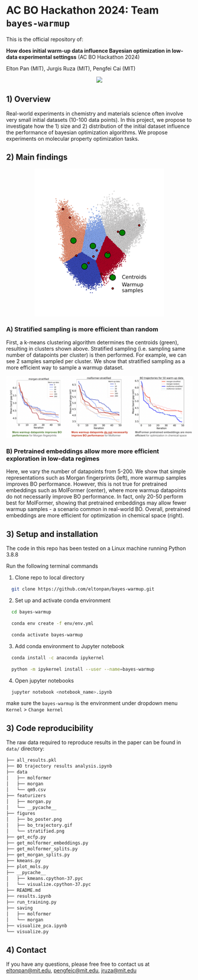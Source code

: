 # AC BO Hackathon 2024: Team `bayes-warmup`

This is the official repository of:

**How does initial warm-up data influence Bayesian optimization in low-data experimental settingss**  (AC BO Hackathon 2024)

Elton Pan (MIT), Jurgis Ruza (MIT), Pengfei Cai (MIT)

<p align="center">
  <img src="/figures/bo_trajectory.gif" width="400"/> 
</p>

## 1) Overview

Real-world experiments in chemistry and materials science often involve very small initial datasets (10-100 data points). In this project, we propose to investigate how the 1) size and 2) distribution of the initial dataset influence the performance of bayesian optimization algorithms. We propose experiments on molecular property optimization tasks.

## 2) Main findings

<p align="center">
<img src="/figures/stratified.png" width="350"/> 
</p>

### A) Stratified sampling is more efficient than random
First, a k-means clustering algorithm determines the centroids (green), resulting in clusters shown above. Stratified sampling (i.e. sampling same number of datapoints per cluster) is then performed. For example, we can see 2 samples sampled per cluster. We show that stratified sampling as a more efficient way to sample a warmup dataset. 


<p align="center">
  <img src="/figures/bo_results.png" width="700"/> 
</p>

### B) Pretrained embeddings allow more more efficient exploration in low-data regimes
Here, we vary the number of datapoints from 5-200. We show that simple representations such as Morgan fingerprints (left), more warmup samples improves BO performance. However, this is not true for pretrained embeddings such as MolFormer (center), where more warmup datapoints do not necessarily improve BO performance. In fact, only 20-50 perform best for MolFormer, showing that pretrained embeddings may allow fewer warmup samples - a scenario common in real-world BO. Overall, pretrained embeddings are more efficient for optimization in chemical space (right).


## 3) Setup and installation

The code in this repo has been tested on a Linux machine running Python 3.8.8

Run the following terminal commands 

1. Clone repo to local directory

```bash
  git clone https://github.com/eltonpan/bayes-warmup.git
```

2. Set up and activate conda environment
```bash
  cd bayes-warmup
```
```bash
  conda env create -f env/env.yml
```
```bash
  conda activate bayes-warmup
```

3. Add conda environment to Jupyter notebook
```bash
  conda install -c anaconda ipykernel
```
```bash
  python -m ipykernel install --user --name=bayes-warmup
```

4. Open jupyter notebooks
```bash
  jupyter notebook <notebook_name>.ipynb
```

make sure the `bayes-warmup` is the environment under dropdown menu `Kernel` > `Change kernel`

## 3) Code reproducibility

The raw data required to reproduce results in the paper can be found in `data/` directory:
```
├── all_results.pkl
├── BO trajectory results analysis.ipynb
├── data
│   ├── molformer
│   ├── morgan
│   └── qm9.csv
├── featurizers
│   ├── morgan.py
│   └── __pycache__
├── figures
│   ├── bo_poster.png
│   ├── bo_trajectory.gif
│   └── stratified.png
├── get_ecfp.py
├── get_molformer_embeddings.py
├── get_molformer_splits.py
├── get_morgan_splits.py
├── kmeans.py
├── plot_mols.py
├── __pycache__
│   ├── kmeans.cpython-37.pyc
│   └── visualize.cpython-37.pyc
├── README.md
├── results.ipynb
├── run_training.py
├── saving
│   ├── molformer
│   └── morgan
├── visualize_pca.ipynb
└── visualize.py
```

## 4) Contact
If you have any questions, please free free to contact us at [eltonpan@mit.edu](mailto:eltonpan@mit.edu), [pengfeic@mit.edu](mailto:pengfeic@mit.edu), [jruza@mit.edu](mailto:jruza@mit.edu)
